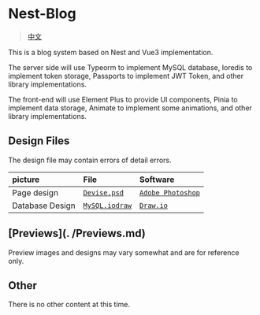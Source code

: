 # Nest-Blog

> [中文](./README.md)

This is a blog system based on Nest and Vue3 implementation.

The server side will use Typeorm to implement MySQL database, Ioredis to implement token storage, Passports to implement JWT Token, and other library implementations.

The front-end will use Element Plus to provide UI components, Pinia to implement data storage, Animate to implement some animations, and other library implementations.

## Design Files

The design file may contain errors of detail errors.

| picture         | File                             | Software                                                           |
|:----------------|:---------------------------------|:-------------------------------------------------------------------|
| Page design     | [`Devise.psd`](./Devise.psd)     | [`Adobe Photoshop`](https://www.adobe.com/products/photoshop.html) |
| Database Design | [`MySQL.iodraw`](./MySQL.iodraw) | [`Draw.io`](https://app.diagrams.net/)                             |

## [Previews](. /Previews.md)

Preview images and designs may vary somewhat and are for reference only.

## Other

There is no other content at this time.

